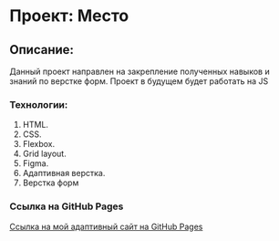 # Проект: Место

## Описание: 
Данный проект направлен на закрепление полученных навыков и знаний по верстке форм. Проект в будущем будет работать на JS

### Технологии:
1. HTML.
2. CSS. 
3. Flexbox.
4. Grid layout.
5. Figma.
6. Адаптивная верстка.
7. Верстка форм

### Ссылка на GitHub Pages
[Ссылка на мой адаптивный сайт на GitHub Pages]()